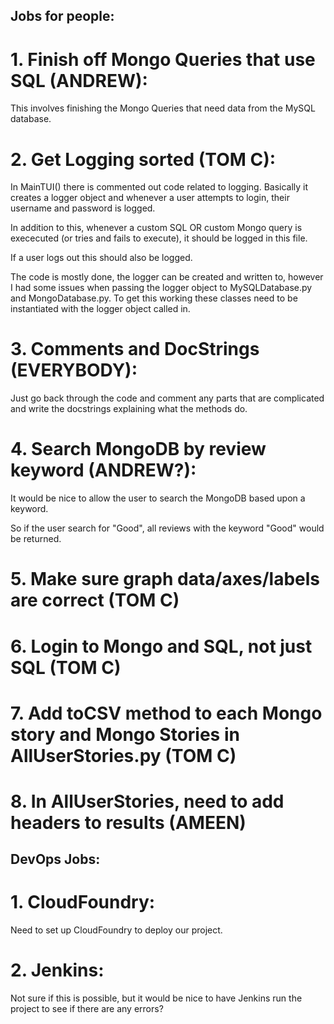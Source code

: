 ## Jobs for people:

# 1. Finish off Mongo Queries that use SQL (ANDREW):

This involves finishing the Mongo Queries that need data from the MySQL database.

# 2. Get Logging sorted (TOM C):

In MainTUI() there is commented out code related to logging. Basically it creates a logger object and whenever a user attempts to login, their username and password is logged.

In addition to this, whenever a custom SQL OR custom Mongo query is exececuted (or tries and fails to execute), it should be logged in this file.

If a user logs out this should also be logged.

The code is mostly done, the logger can be created and written to, however I had some issues when passing the logger object to MySQLDatabase.py and MongoDatabase.py. To get this working these classes need to be instantiated with the logger object called in.

# 3. Comments and DocStrings (EVERYBODY):

Just go back through the code and comment any parts that are complicated and write the docstrings explaining what the methods do.

# 4. Search MongoDB by review keyword (ANDREW?):

It would be nice to allow the user to search the MongoDB based upon a keyword.

So if the user search for "Good", all reviews with the keyword "Good" would be returned.

# 5. Make sure graph data/axes/labels are correct (TOM C)

# 6. Login to Mongo and SQL, not just SQL (TOM C)

# 7. Add toCSV method to each Mongo story and Mongo Stories in AllUserStories.py (TOM C)

# 8. In AllUserStories, need to add headers to results (AMEEN)

## DevOps Jobs:

# 1. CloudFoundry:

Need to set up CloudFoundry to deploy our project.

# 2. Jenkins:

Not sure if this is possible, but it would be nice to have Jenkins run the project to see if there are any errors?

